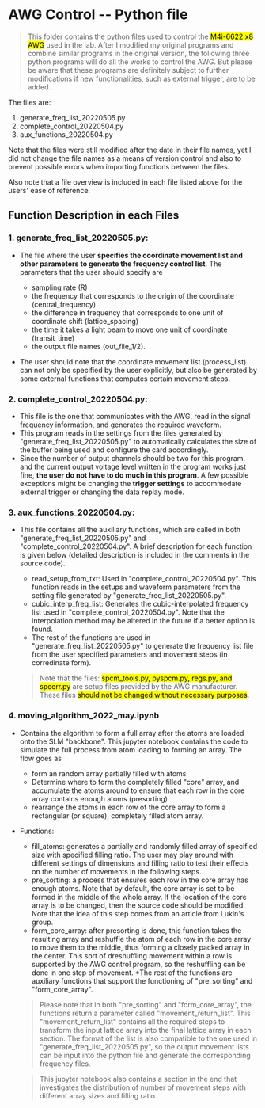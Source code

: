 # AWG Control -- Python file
> This folder contains the python files used to control the <mark>M4i-6622.x8 AWG</mark> used in the lab. 
> After I modified my original programs and combine similar programs in the original version, the following three python programs will do all the works to control the AWG. But please be aware that these programs are definitely subject to further modifications if new functionalities, such as external trigger, are to be added.

The files are:
1. generate_freq_list_20220505.py
2. complete_control_20220504.py
3. aux_functions_20220504.py

Note that the files were still modified after the date in their file names, yet I did not change the file names as a means of version control and also to prevent possible errors when importing functions between the files.

Also note that a file overview is included in each file listed above for the users' ease of reference.


## Function Description in each Files
### 1. generate_freq_list_20220505.py: 
* The file where the user **specifies the coordinate movement list and other parameters to generate the frequency control list**. The parameters that the user should specify are 
    * sampling rate (R)
    * the frequency that corresponds to the origin of the coordinate (central_frequency)
    * the difference in frequency that corresponds to one unit of coordinate shift (lattice_spacing)
    * the time it takes a light beam to move one unit of coordinate (transit_time)
    * the output file names (out_file_1/2). 

* The user should note that the coordinate movement list (process_list) can not only be specified by the user explicitly, but also be generated by some external functions that computes certain movement steps.

### 2. complete_control_20220504.py:
* This file is the one that communicates with the AWG, read in the signal frequency information, and generates the required waveform. 
* This program reads in the settings from the files generated by "generate_freq_list_20220505.py" to automatically calculates the size of the buffer being used and configure the card accordingly. 
* Since the number of output channels should be two for this program, and the current output voltage level written in the program works just fine, **the user do not have to do much in this program**. A few possible exceptions might be changing the **trigger settings** to accommodate external trigger or changing the data replay mode.

### 3. aux_functions_20220504.py:
* This file contains all the auxiliary functions, which are called in both "generate_freq_list_20220505.py" and "complete_control_20220504.py". A brief description for each function is given below (detailed description is included in the comments in the source code).
    * read_setup_from_txt: Used in "complete_control_20220504.py". This function reads in the setups and waveform parameters from the setting file generated by "generate_freq_list_20220505.py". 
    * cubic_interp_freq_list: Generates the cubic-interpolated frequency list used in "complete_control_20220504.py". Note that the interpolation method may be altered in the future if a better option is found. 
    * The rest of the functions are used in "generate_freq_list_20220505.py" to generate the frequency list file from the user specified parameters and movement steps (in corredinate form).


    > Note that the files: <mark>spcm_tools.py, pyspcm.py, regs.py, and spcerr.py</mark> are setup files provided by the AWG manufacturer. These files <mark>should not be changed without necessary purposes</mark>.


### 4. moving_algorithm_2022_may.ipynb
* Contains the algorithm to form a full array after the atoms are loaded onto the SLM "backbone". This jupyter notebook contains the code to simulate the full process from atom loading to forming an array. The flow goes as
    *  form an random array partially filled with atoms
    *  Determine where to form the completely filled "core" array, and accumulate the atoms around to ensure that each row in the core array contains enough atoms (presorting)
    *  rearrange the atoms in each row of the core array to form a rectangular (or square), completely filled atom array.

* Functions:
    * fill_atoms: generates a partially and randomly filled array of specified size with specified filling ratio. The user may play around with different settings of dimensions and filling ratio to test their effects on the number of movements in the following steps. 
    * pre_sorting: a process that ensures each row in the core array has enough atoms. Note that by default, the core array is set to be formed in the middle of the whole array. If the location of the core array is to be changed, then the source code should be modified. Note that the idea of this step comes from an article from Lukin's group.
    * form_core_array: after presorting is done, this function takes the resulting array and reshuffle the atom of each row in the core array to move them to the middle, thus forming a closely packed array in the center. This sort of dreshuffling movement within a row is supported by the AWG control program, so the reshuffling can be done in one step of movement. 
    *The rest of the functions are auxiliary functions that support the functioning of "pre_sorting" and "form_core_array".
    > Please note that in both "pre_sorting" and "form_core_array", the functions return a parameter called "movement_return_list". This "movement_return_list" contains all the required steps to transform the input lattice array into the final lattice array in each section. The format of the list is also compatible to the one used in "generate_freq_list_20220505.py", so the output movement lists can be input into the python file and generate the corresponding frequency files.
    
    > This jupyter notebook also contains a section in the end that investigates the distribution of number of movement steps with different array sizes and filling ratio.




